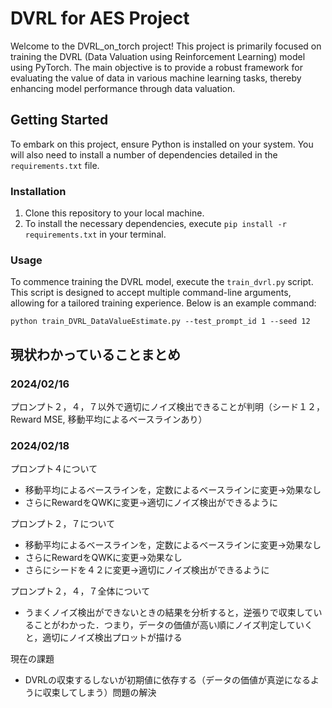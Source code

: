 # DVRL for AES Project

Welcome to the DVRL_on_torch project! This project is primarily focused on training the DVRL (Data Valuation using Reinforcement Learning) model using PyTorch. The main objective is to provide a robust framework for evaluating the value of data in various machine learning tasks, thereby enhancing model performance through data valuation.

## Getting Started

To embark on this project, ensure Python is installed on your system. You will also need to install a number of dependencies detailed in the `requirements.txt` file.

### Installation

1. Clone this repository to your local machine.
2. To install the necessary dependencies, execute `pip install -r requirements.txt` in your terminal.

### Usage

To commence training the DVRL model, execute the `train_dvrl.py` script. This script is designed to accept multiple command-line arguments, allowing for a tailored training experience. Below is an example command:
```
python train_DVRL_DataValueEstimate.py --test_prompt_id 1 --seed 12
```

## 現状わかっていることまとめ
### 2024/02/16
プロンプト２，４，７以外で適切にノイズ検出できることが判明（シード１２，Reward MSE, 移動平均によるベースラインあり）
### 2024/02/18
プロンプト４について
- 移動平均によるベースラインを，定数によるベースラインに変更→効果なし
- さらにRewardをQWKに変更→適切にノイズ検出ができるように

プロンプト２，７について
- 移動平均によるベースラインを，定数によるベースラインに変更→効果なし
- さらにRewardをQWKに変更→効果なし
- さらにシードを４２に変更→適切にノイズ検出ができるように

プロンプト２，４，７全体について
- うまくノイズ検出ができないときの結果を分析すると，逆張りで収束していることがわかった．つまり，データの価値が高い順にノイズ判定していくと，適切にノイズ検出プロットが描ける

現在の課題
- DVRLの収束するしないが初期値に依存する（データの価値が真逆になるように収束してしまう）問題の解決
